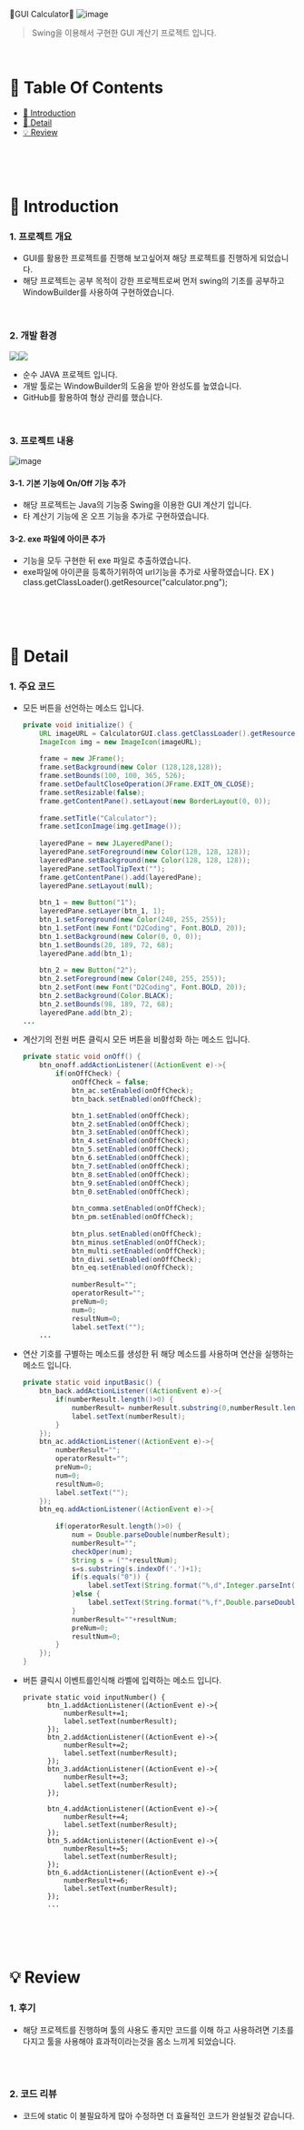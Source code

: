 🧮GUI Calculator🧮
![image](https://user-images.githubusercontent.com/85034286/145671002-960d9f30-f7be-4f44-afe3-9f2e48bdd27b.png)

>  Swing을 이용해서 구현한 GUI 계산기 프로젝트 입니다. <br />

<br />

# 📌 Table Of Contents
* [📖 Introduction](#-introduction)
* [🔎 Detail](#-detail)
* [💡 Review](#-review)

<br />
<br />
<br />



# 📖 Introduction
### 1. 프로젝트 개요
* GUI를 활용한 프로젝트를 진행해 보고싶어져 해당 프로젝트를 진행하게 되었습니다.
* 해당 프로젝트는 공부 목적이 강한 프로젝트로써 먼저 swing의 기초를 공부하고 WindowBuilder를 사용하여 구현하였습니다.
<br />

### 2. 개발 환경
<img src="https://img.shields.io/badge/java-007396?style=for-the-badge&logo=java&logoColor=white"><img src="https://img.shields.io/badge/github-181717?style=for-the-badge&logo=github&logoColor=white">  
* 순수 JAVA 프로젝트 입니다.
* 개발 툴로는 WindowBuilder의 도움을 받아 완성도를 높였습니다.
* GitHub를 활용하여 형상 관리를 했습니다.
<br />

### 3. 프로젝트 내용
![image](https://user-images.githubusercontent.com/85034286/145671002-960d9f30-f7be-4f44-afe3-9f2e48bdd27b.png)
#### 3-1. 기본 기능에 On/Off 기능 추가
* 해당 프로젝트는 Java의 기능중 Swing을 이용한 GUI 계산기 입니다.
* 타 계산기 기능에 온 오프 기능을 추가로 구현하였습니다.

#### 3-2. exe 파일에 아이콘 추가
* 기능을 모두 구현한 뒤 exe 파일로 추출하였습니다.
* exe파일에 아이콘을 등록하기위하여 url기능을 추가로 사욯하였습니다. EX ) class.getClassLoader().getResource("calculator.png");

<br />
<br />
<br />

# 🔎 Detail
### 1. 주요 코드
* 모든 버튼을 선언하는 메소드 입니다.
    ```java
    private void initialize() {
		URL imageURL = CalculatorGUI.class.getClassLoader().getResource("calculator.png");
		ImageIcon img = new ImageIcon(imageURL);
		
		frame = new JFrame();
		frame.setBackground(new Color (128,128,128));
		frame.setBounds(100, 100, 365, 526);
		frame.setDefaultCloseOperation(JFrame.EXIT_ON_CLOSE);
		frame.setResizable(false);
		frame.getContentPane().setLayout(new BorderLayout(0, 0));
		
		frame.setTitle("Calculator");
		frame.setIconImage(img.getImage());
		
		layeredPane = new JLayeredPane();
		layeredPane.setForeground(new Color(128, 128, 128));
		layeredPane.setBackground(new Color(128, 128, 128));
		layeredPane.setToolTipText("");
		frame.getContentPane().add(layeredPane);
		layeredPane.setLayout(null);
		
		btn_1 = new Button("1");
		layeredPane.setLayer(btn_1, 1);
		btn_1.setForeground(new Color(240, 255, 255));
		btn_1.setFont(new Font("D2Coding", Font.BOLD, 20));
		btn_1.setBackground(new Color(0, 0, 0));
		btn_1.setBounds(20, 189, 72, 68);
		layeredPane.add(btn_1);
		
		btn_2 = new Button("2");
		btn_2.setForeground(new Color(240, 255, 255));
		btn_2.setFont(new Font("D2Coding", Font.BOLD, 20));
		btn_2.setBackground(Color.BLACK);
		btn_2.setBounds(98, 189, 72, 68);
		layeredPane.add(btn_2);
    ...
    ```
* 계산기의 전원 버튼 클릭시 모든 버튼을 비활성화 하는 메소드 입니다.
    ```java
    private static void onOff() {
		btn_onoff.addActionListener((ActionEvent e)->{
			if(onOffCheck) {
				onOffCheck = false;
				btn_ac.setEnabled(onOffCheck);
				btn_back.setEnabled(onOffCheck);
	
				btn_1.setEnabled(onOffCheck);
				btn_2.setEnabled(onOffCheck);
				btn_3.setEnabled(onOffCheck);
				btn_4.setEnabled(onOffCheck);
				btn_5.setEnabled(onOffCheck);
				btn_6.setEnabled(onOffCheck);
				btn_7.setEnabled(onOffCheck);
				btn_8.setEnabled(onOffCheck);
				btn_9.setEnabled(onOffCheck);
				btn_0.setEnabled(onOffCheck);
				
				btn_comma.setEnabled(onOffCheck);
				btn_pm.setEnabled(onOffCheck);
				
				btn_plus.setEnabled(onOffCheck);
				btn_minus.setEnabled(onOffCheck);
				btn_multi.setEnabled(onOffCheck);
				btn_divi.setEnabled(onOffCheck);
				btn_eq.setEnabled(onOffCheck);
				
				numberResult="";
				operatorResult="";
				preNum=0;
				num=0;
				resultNum=0;
				label.setText("");
        ...
    ```
* 연산 기호를 구별하는 메소드를 생성한 뒤 해당 메소드를 사용하며 연산을 실행하는 메소드 입니다.
    ```java
    private static void inputBasic() {
		btn_back.addActionListener((ActionEvent e)->{
			if(numberResult.length()>0) {
				numberResult= numberResult.substring(0,numberResult.length()-1);
				label.setText(numberResult);
			}
		});
		btn_ac.addActionListener((ActionEvent e)->{
			numberResult="";
			operatorResult="";
			preNum=0;
			num=0;
			resultNum=0;
			label.setText("");
		});
		btn_eq.addActionListener((ActionEvent e)->{
			
			if(operatorResult.length()>0) {
				num = Double.parseDouble(numberResult);
				numberResult="";
				checkOper(num);
				String s = (""+resultNum);
				s=s.substring(s.indexOf('.')+1);
				if(s.equals("0")) {
					label.setText(String.format("%,d",Integer.parseInt(((""+resultNum).substring(0,(""+resultNum).length()-2)))));
				}else {
					label.setText(String.format("%,f",Double.parseDouble((""+resultNum))));
				}
				numberResult=""+resultNum;
				preNum=0;
				resultNum=0;
			}
		});
	}
    ```
* 버튼 클릭시 이벤트를인식해 라벨에 입력하는 메소드 입니다.
  ```
  private static void inputNumber() {
		btn_1.addActionListener((ActionEvent e)->{
			numberResult+=1;
			label.setText(numberResult);
		});
		btn_2.addActionListener((ActionEvent e)->{
			numberResult+=2;
			label.setText(numberResult);
		});
		btn_3.addActionListener((ActionEvent e)->{
			numberResult+=3;
			label.setText(numberResult);
		});
		
		btn_4.addActionListener((ActionEvent e)->{
			numberResult+=4;
			label.setText(numberResult);
		});
		btn_5.addActionListener((ActionEvent e)->{
			numberResult+=5;
			label.setText(numberResult);
		});
		btn_6.addActionListener((ActionEvent e)->{
			numberResult+=6;
			label.setText(numberResult);
		});
		...
  ```
    
<br />
<br />
<br />

# 💡 Review
### 1. 후기
* 해당 프로젝트를 진행하며 툴의 사용도 좋지만 코드를 이해 하고 사용하려면 기초를 다지고 툴을 사용해야 효과적이라는것을 몸소 느끼게 되었습니다.

<br />
<br />

### 2. 코드 리뷰
* 코드에 static 이 불필요하게 많아 수정하면 더 효율적인 코드가 완설될것 같습니다.

<br />
<br />
<br />

